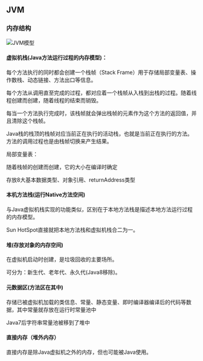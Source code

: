 ## JVM

### 内存结构

![JVM模型](https://gitee.com/picgo-table/picgo-img/raw/master/image/image-20210326113529412.png)

#### 虚拟机栈(Java方法运行过程的内存模型)：

每个方法执行的同时都会创建一个栈帧（Stack Frame）用于存储局部变量表、操作数栈、动态链接、方法出口等信息。

每个方法从调用直至完成的过程，都对应着一个栈帧从入栈到出栈的过程。随着线程创建而创建，随着线程的结束而销毁。

每当一个方法执行完成时，该栈帧就会弹出栈帧的元素作为这个方法的返回值，并且清除这个栈帧。

Java栈的栈顶的栈帧对应当前正在执行的活动栈，也就是当前正在执行的方法。方法的调用过程也是由栈帧切换来产生结果。

局部变量表：

随着栈帧的创建而创建，它的大小在编译时确定

存放8大基本数据类型、对象引用、returnAddress类型

#### 本机方法栈(运行Native方法空间)

与Java虚拟机栈实现的功能类似，区别在于本地方法栈是描述本地方法运行过程的内存模型。

Sun HotSpot直接就把本地方法栈和虚拟机栈合二为一。

#### 堆(存放对象的内存空间)

在虚拟机启动时创建，是垃圾回收的主要场所。

可分为：新生代、老年代、永久代(Java8移除)。

#### 元数据区(方法区在其中)

存储已被虚拟机加载的类信息、常量、静态变量、即时编译器编译后的代码等数据，其中常量就存放在运行时常量池中

Java7后字符串常量池被移到了堆中

#### 直接内存（堆外内存）

直接内存是除Java虚拟机之外的内存，但也可能被Java使用。